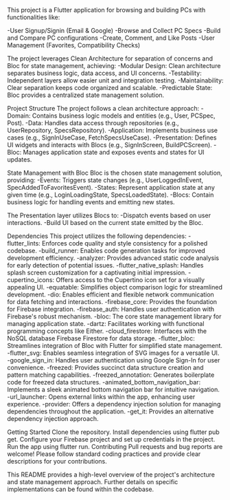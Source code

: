 This project is a Flutter application for browsing and building PCs with functionalities like:

-User Signup/Signin (Email & Google)
-Browse and Collect PC Specs
-Build and Compare PC configurations
-Create, Comment, and Like Posts
-User Management (Favorites, Compatibility Checks)

The project leverages Clean Architecture for separation of concerns and Bloc for state management, achieving:
-Modular Design: Clean architecture separates business logic, data access, and UI concerns.
-Testability: Independent layers allow easier unit and integration testing.
-Maintainability: Clear separation keeps code organized and scalable.
-Predictable State: Bloc provides a centralized state management solution.

Project Structure
The project follows a clean architecture approach:
-Domain: Contains business logic models and entities (e.g., User, PCSpec, Post).
-Data: Handles data access through repositories (e.g., UserRepository, SpecsRepository).
-Application: Implements business use cases (e.g., SignInUseCase, FetchSpecsUseCase).
-Presentation: Defines UI widgets and interacts with Blocs (e.g., SignInScreen, BuildPCScreen).
-Bloc: Manages application state and exposes events and states for UI updates.

State Management with Bloc
Bloc is the chosen state management solution, providing:
-Events: Triggers state changes (e.g., UserLoggedInEvent, SpecAddedToFavoritesEvent).
-States: Represent application state at any given time (e.g., LoginLoadingState, SpecsLoadedState).
-Blocs: Contain business logic for handling events and emitting new states.

The Presentation layer utilizes Blocs to:
-Dispatch events based on user interactions.
-Build UI based on the current state emitted by the Bloc.


Dependencies
This project utilizes the following dependencies:
-flutter_lints: Enforces code quality and style consistency for a polished codebase.
-build_runner: Enables code generation tasks for improved development efficiency.
-analyzer: Provides advanced static code analysis for early detection of potential issues.
-flutter_native_splash: Handles splash screen customization for a captivating initial impression.
-cupertino_icons: Offers access to the Cupertino icon set for a visually appealing UI.
-equatable: Simplifies object comparison logic for streamlined development.
-dio: Enables efficient and flexible network communication for data fetching and interactions.
-firebase_core: Provides the foundation for Firebase integration.
-firebase_auth: Handles user authentication with Firebase's robust mechanism.
-bloc: The core state management library for managing application state.
-dartz: Facilitates working with functional programming concepts like Either.
-cloud_firestore: Interfaces with the NoSQL database Firebase Firestore for data storage.
-flutter_bloc: Streamlines integration of Bloc with Flutter for simplified state management.
-flutter_svg: Enables seamless integration of SVG images for a versatile UI.
-google_sign_in: Handles user authentication using Google Sign-In for user convenience.
-freezed: Provides succinct data structure creation and pattern matching capabilities.
-freezed_annotation: Generates boilerplate code for freezed data structures.
-animated_bottom_navigation_bar: Implements a sleek animated bottom navigation bar for intuitive navigation.
-url_launcher: Opens external links within the app, enhancing user experience.
-provider: Offers a dependency injection solution for managing dependencies throughout the application.
-get_it: Provides an alternative dependency injection approach.

Getting Started
Clone the repository.
Install dependencies using flutter pub get.
Configure your Firebase project and set up credentials in the project.
Run the app using flutter run.
Contributing
Pull requests and bug reports are welcome! Please follow standard coding practices and provide clear descriptions for your contributions.

This README provides a high-level overview of the project's architecture and state management approach. Further details on specific implementations can be found within the codebase.